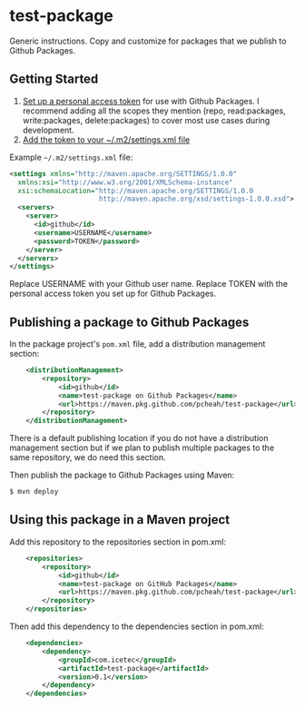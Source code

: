 # test-package

Generic instructions. Copy and customize for packages that we publish to Github Packages.

## Getting Started

1. [Set up a personal access token](https://docs.github.com/en/packages/publishing-and-managing-packages/about-github-packages#about-tokens) for use with Github Packages. I recommend adding all the scopes they mention (repo, read:packages, write:packages, delete:packages) to cover most use cases during development.
2. [Add the token to your ~/.m2/settings.xml file](https://docs.github.com/en/packages/using-github-packages-with-your-projects-ecosystem/configuring-apache-maven-for-use-with-github-packages)

Example ``~/.m2/settings.xml`` file:

```xml
<settings xmlns="http://maven.apache.org/SETTINGS/1.0.0"
  xmlns:xsi="http://www.w3.org/2001/XMLSchema-instance"
  xsi:schemaLocation="http://maven.apache.org/SETTINGS/1.0.0
                      http://maven.apache.org/xsd/settings-1.0.0.xsd">
  <servers>
    <server>
      <id>github</id>
      <username>USERNAME</username>
      <password>TOKEN</password>
    </server>
  </servers>
</settings>
```

Replace USERNAME with your Github user name. Replace TOKEN with the personal access token you set up for Github Packages.

## Publishing a package to Github Packages

In the package project's ``pom.xml`` file, add a distribution management section:

```xml
    <distributionManagement>
        <repository>
            <id>github</id>
            <name>test-package on Github Packages</name>
            <url>https://maven.pkg.github.com/pcheah/test-package</url>
        </repository>
    </distributionManagement>
```

There is a default publishing location if you do not have a distribution management section but if we plan to publish multiple packages to the same repository, we do need this section.

Then publish the package to Github Packages using Maven:

```sh
$ mvn deploy
```

## Using this package in a Maven project

Add this repository to the repositories section in pom.xml:

```xml
    <repositories>
        <repository>
            <id>github</id>
            <name>test-package on GitHub Packages</name>
            <url>https://maven.pkg.github.com/pcheah/test-package</url>
        </repository>
    </repositories>
```

Then add this dependency to the dependencies section in pom.xml:

```xml
    <dependencies>
        <dependency>
            <groupId>com.icetec</groupId>
            <artifactId>test-package</artifactId>
            <version>0.1</version>
        </dependency>
    </dependencies>
```

